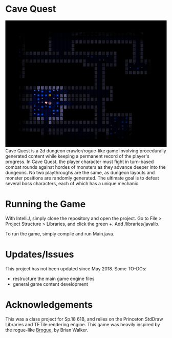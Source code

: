 # Cave Quest
![Cave Quest](https://github.com/equan06/cave-quest/blob/master/byog/img/title.png)
Cave Quest is a 2d dungeon crawler/rogue-like game involving procedurally generated content while keeping a permanent record of the player's progress. In Cave Quest, the player character must fight in turn-based combat rounds against hordes of monsters as they advance deeper into the dungeons. No two playthroughs are the same, as dungeon layouts and monster positions are randomly generated. The ultimate goal is to defeat several boss characters, each of which has a unique mechanic.


# Running the Game
With IntelliJ, simply clone the repository and open the project. Go to File > Project Structure > Libraries, and click the green +. Add /libraries/javalib.

To run the game, simply compile and run Main.java.

# Updates/Issues

This project has not been updated since May 2018. Some TO-DOs:
 * restructure the main game engine files
 * general game content development


# Acknowledgements

This was a class project for Sp.18 61B, and relies on the Princeton StdDraw Libraries and TETile rendering engine. This game was heavily inspired by the rogue-like [Brogue](https://sites.google.com/site/broguegame/), by Brian Walker.
